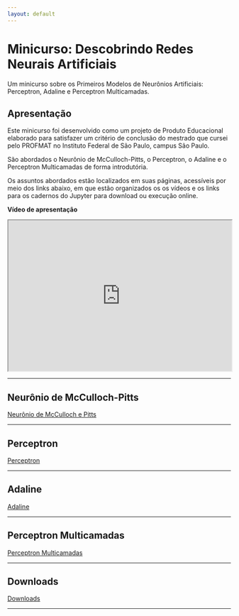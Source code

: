 ```yaml
---
layout: default
---
```


# Minicurso: Descobrindo Redes Neurais Artificiais

Um minicurso sobre os Primeiros Modelos de Neurônios Artificiais: Perceptron, Adaline e Perceptron Multicamadas.

## Apresentação

Este minicurso foi desenvolvido como um projeto de Produto Educacional elaborado para satisfazer um critério de conclusão do mestrado que cursei pelo PROFMAT no Instituto Federal de São Paulo, campus São Paulo.

São abordados o Neurônio de McCulloch-Pitts, o Perceptron, o Adaline e o Perceptron Multicamadas de forma introdutória. 

Os assuntos abordados estão localizados em suas páginas, acessíveis por meio dos links abaixo, em que estão organizados os os vídeos e os links para os cadernos do Jupyter para download ou execução online. 

**Vídeo de apresentação**

<iframe src="https://drive.google.com/file/d/1pqOgKQh7MFR3lfiCUthUn9KhnoTUSG40/preview" width="100%" height="340" allow="autoplay" allow="fullscreen"></iframe>

---

## Neurônio de McCulloch-Pitts

[Neurônio de McCulloch e Pitts](./paginas/mep.md)

---

## Perceptron
[Perceptron](/paginas/per.md)

---

## Adaline
[Adaline](paginas/ada)

---

## Perceptron Multicamadas
[Perceptron Multicamadas](paginas/pmc.md)

---

## Downloads

[Downloads](./downloads/downloads.md)

---
